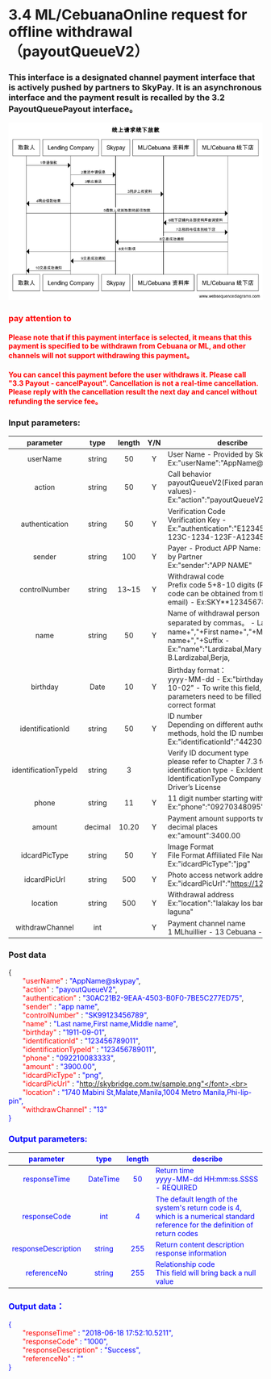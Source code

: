 # 3.4    ML/CebuanaOnline request for offline withdrawal（payoutQueueV2）

### This interface is a designated channel payment interface that is actively pushed by partners to SkyPay. It is an asynchronous interface and the payment result is recalled by the 3.2 PayoutQueuePayout interface。
![](../public/线上请求线下取款.png)
### <font color = red>pay attention to</font>
#### <font color = red>Please note that if this payment interface is selected, it means that this payment is specified to be withdrawn from Cebuana or ML, and other channels will not support withdrawing this payment。</font>
#### <font color = red>You can cancel this payment before the user withdraws it. Please call "3.3 Payout - cancelPayout". Cancellation is not a real-time cancellation. Please reply with the cancellation result the next day and cancel without refunding the service fee。</font>

### Input parameters:
| parameter                        |    type     | length   |Y/N |describe|
| :-------------------------: | :-----------: |:-----:|:----:|--------------------------------|   
|userName|string|50|Y|User Name - Provided by SkyPay - Ex:"userName":"AppName@skypay"|
|action|string|50|Y|Call behavior<br>payoutQueueV2(Fixed parameter values)- Ex:"action":"payoutQueueV2"|
|authentication   |string |50|Y|Verification Code<br> Verification Key - Ex:"authentication":"E1234567-123C-1234-123F-A12345670"|
|sender  |string|100| Y   |Payer - Product APP Name: Designed by Partner <br> Ex:"sender":"APP NAME"|
|controlNumber  |string|13~15|Y|Withdrawal code <br> Prefix code 5+8-10 digits (Prefix code can be obtained from the bound email) - Ex:SKY**12345678|
|name |string |50|Y|Name of withdrawal person<br> separated by commas。  - Last name+","+First name+","+Middle name+","+Suffix - Ex:"name":"Lardizabal,Mary Annalou B.Lardizabal,Berja,|
|birthday |Date|10|Y| Birthday format：<br>yyyy-MM-dd - Ex:"birthday":"1991-10-02" -  To write this field, the parameters need to be filled in the correct format|
|identificationId  |string|50|Y|ID number <br> Depending on different authentication methods, hold the ID number - Ex:"identificationId":"442301922000"|
|identificationTypeId  |string |3| |Verify ID document type <br> please refer to Chapter 7.3 for identification type - Ex:IdentificationId IdentificationType Company ID2 Driver’s License|
|phone  |string|11|Y | 11 digit number starting with 09 <br>  Ex:"phone":"09270348095"|
|amount |decimal|10.20|Y |Payment amount supports two decimal places <br>   ex:"amount":3400.00|
|idcardPicType  |string|50|Y|Image Format <br> File Format Affiliated File Name - Ex:"idcardPicType":"jpg"|
|idcardPicUrl  |string |500|Y|Photo access network address  <br>  Ex:"idcardPicUrl":"https://12334.png"|
|location  |string |500|Y| Withdrawal address <br> Ex:"location":"lalakay los banos laguna"|
|withdrawChannel  |int| | Y |Payment channel name <br> 1 MLhuillier  -  13 Cebuana - Lhuillier	|

### Post data

{<br>
    <font color=red>&ensp;&ensp;&ensp;&ensp;"userName"</font> : <font color=blue>"AppName@skypay"</font>,<br>
    <font color=red>&ensp;&ensp;&ensp;&ensp;"action"</font> : <font color=blue>"payoutQueueV2"</font>,<br>
    <font color=red>&ensp;&ensp;&ensp;&ensp;"authentication"</font> : <font color=blue>"30AC21B2-9EAA-4503-B0F0-7BE5C277ED75"</font>,<br>
    <font color=red>&ensp;&ensp;&ensp;&ensp;"sender"</font> : <font color=blue>"app name"</font>,<br>
    <font color=red>&ensp;&ensp;&ensp;&ensp;"controlNumber"</font> : <font color=blue>"SK99123456789"</font>,<br>
    <font color=red>&ensp;&ensp;&ensp;&ensp;"name"</font> : <font color=blue>"Last name,First name,Middle name"</font>,<br>
    <font color=red>&ensp;&ensp;&ensp;&ensp;"birthday"</font> : <font color=blue>"1911-09-01"</font>,<br>
    <font color=red>&ensp;&ensp;&ensp;&ensp;"identificationId"</font> :  <font color=blue>"123456789011"</font>,<br>
    <font color=red>&ensp;&ensp;&ensp;&ensp;"identificationTypeId"</font> :  <font color=blue>"123456789011"</font>,<br>
    <font color=red>&ensp;&ensp;&ensp;&ensp;"phone"</font> : <font color=blue>"092210083333"</font>,<br>
    <font color=red>&ensp;&ensp;&ensp;&ensp;"amount"</font> : <font color=blue>"3900.00"</font>,<br>
    <font color=red>&ensp;&ensp;&ensp;&ensp;"idcardPicType"</font> : <font color=blue>"png"</font>,<br>
    <font color=red>&ensp;&ensp;&ensp;&ensp;"idcardPicUrl"</font> : <font color=blue>"http://skybridge.com.tw/sample.png"</font>,<br>
    <font color=red>&ensp;&ensp;&ensp;&ensp;"location"</font> : <font color=blue>"1740 Mabini St,Malate,Manila,1004 Metro Manila,Phi-líp-pin"</font>,<br>
    <font color=red>&ensp;&ensp;&ensp;&ensp;"withdrawChannel"</font> : <font color=blue>"13"</font><br>
}


### Output parameters:
| parameter                        |    type     | length    |describe|
| :-------------------------: | :-----------: |:-----:|--------------------------------|   
|responseTime  |DateTime|50|Return time<br> yyyy-MM-dd HH:mm:ss.SSSS - REQUIRED|
|responseCode  |int|4|The default length of the system's return code is 4, which is a numerical standard reference for the definition of return codes|
|responseDescription |string|255|Return content description <br> response information|
|referenceNo  |string|255|Relationship code <br> This field will bring back a null value|

### Output data：

{<br>
    <font color=red>&ensp;&ensp;&ensp;&ensp;"responseTime"</font> : <font color=blue>"2018-06-18 17:52:10.5211"</font>,<br>
    <font color=red>&ensp;&ensp;&ensp;&ensp;"responseCode"</font> : <font color=blue>"1000"</font>,<br>
    <font color=red>&ensp;&ensp;&ensp;&ensp;"responseDescription"</font> : <font color=blue>"Success"</font>,<br>
    <font color=red>&ensp;&ensp;&ensp;&ensp;"referenceNo"</font> : <font color=blue>""</font><br>
}

